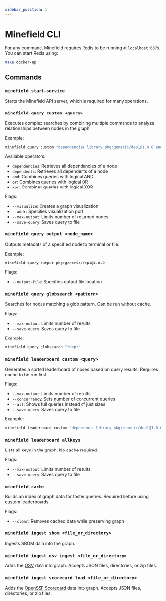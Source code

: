 ```yaml
---
sidebar_position: 1
---
```


# Minefield CLI

For any command, Minefield requires Redis to be running at `localhost:6379`. You can start Redis using:

```sh
make docker-up
```

## Commands

### `minefield start-service`

Starts the Minefield API server, which is required for many operations.

### `minefield query custom <query>`

Executes complex searches by combining multiple commands to analyze relationships between nodes in the graph.

Example:
```sh
minefield query custom "dependencies library pkg:generic/dep1@1.0.0 and dependencies library pkg:generic/lib-A@1.0.0"
```

Available operators:
- `dependencies`: Retrieves all dependencies of a node
- `dependents`: Retrieves all dependents of a node
- `and`: Combines queries with logical AND
- `or`: Combines queries with logical OR
- `xor`: Combines queries with logical XOR

Flags:
- `--visualize`: Creates a graph visualization
- `--addr`: Specifies visualization port
- `--max-output`: Limits number of returned nodes
- `--save-query`: Saves query to file

### `minefield query output <node_name>`

Outputs metadata of a specified node to terminal or file.

Example:
```sh
minefield query output pkg:generic/dep1@1.0.0
```

Flags:
- `--output-file`: Specifies output file location

### `minefield query globsearch <pattern>`

Searches for nodes matching a glob pattern. Can be run without cache.

Flags:
- `--max-output`: Limits number of results
- `--save-query`: Saves query to file

Example:
```sh
minefield query globsearch "*dep*"
```

### `minefield leaderboard custom <query>`

Generates a sorted leaderboard of nodes based on query results. Requires cache to be run first.

Flags:
- `--max-output`: Limits number of results
- `--concurrency`: Sets number of concurrent queries
- `--all`: Shows full queries instead of just sizes
- `--save-query`: Saves query to file

Example:
```sh
minefield leaderboard custom "dependents library pkg:generic/dep1@1.0.0"
```

### `minefield leaderboard allKeys`

Lists all keys in the graph. No cache required.

Flags:
- `--max-output`: Limits number of results
- `--save-query`: Saves query to file

### `minefield cache`

Builds an index of graph data for faster queries. Required before using custom leaderboards.

Flags:
- `--clear`: Removes cached data while preserving graph

### `minefield ingest sbom <file_or_directory>`

Ingests SBOM data into the graph.

### `minefield ingest osv ingest <file_or_directory>`

Adds the [OSV](https://google.github.io/osv.dev/data/#data-dumps) data into graph. Accepts JSON files, directories, or zip files.

### `minefield ingest scorecard load <file_or_directory>`

Adds the [OpenSSF Scorecard](https://github.com/ossf/scorecard) data into graph. Accepts JSON files, directories, or zip files.
